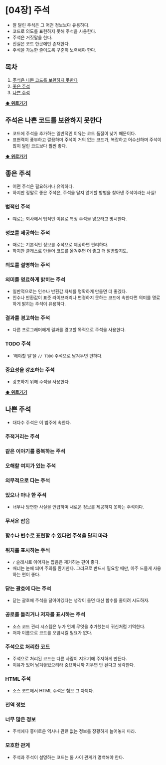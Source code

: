 # [04장] 주석

- 잘 달린 주석은 그 어떤 정보보다 유용하다.
- 코드로 의도를 표현하지 못해 주석을 사용한다.
- 주석은 거짓말을 한다.
- 진실은 코드 한곳에만 존재한다.
- 주석을 가능한 줄이도록 꾸준히 노력해야 한다.

## 목차

1. [주석은 나쁜 코드를 보완하지 못한다](#주석은-나쁜-코드를-보완하지-못한다)
2. [좋은 주석](#좋은-주석)
3. [나쁜 주석](#나쁜-주석)

**[⬆ 위로가기](#목차)**

## 주석은 나쁜 코드를 보완하지 못한다

- 코드에 주석을 추가하는 일반적인 이유는 코드 품질이 낮기 때문이다.
- 표현력이 풍부하고 깔끔하며 주석이 거의 없는 코드가, 복잡하고 어수선하며 주석이 많이 달린 코드보다 훨씬 좋다.

**[⬆ 위로가기](#목차)**

## 좋은 주석

- 어떤 주석은 필요하거나 유익하다.
- 하지만 정말로 좋은 주석은, 주석을 달지 않게할 방법을 찾아낸 주석이라는 사실!

### 법적인 주석

- 떄로는 회사에서 법적인 이유로 특정 주석을 넣으라고 명시한다.

### 정보를 제공하는 주석

- 때로는 기본적인 정보를 주석으로 제공하면 편리하다.
- 하지만 클래스로 만들어 코드를 옮겨주면 더 좋고 더 깔끔할지도.

### 의도를 설명하는 주석

### 의미를 명료하게 밝히는 주석

- 일반적으로는 인수나 반환값 자체를 명확하게 만들면 더 좋겠다.
- 인수나 반환값이 표준 라이브러리나 변경하지 못하는 코드에 속한다면 의미를 명료하게 밝히는 주석이 유용하다.

### 결과를 경고하는 주석

- 다른 프로그래머에게 결과를 경고할 목적으로 주석을 사용한다.

### TODO 주석

- '해야할 일'을 `// TODO` 주석으로 남겨두면 편하다.

### 중요성을 강조하는 주석

- 강조하기 위해 주석을 사용한다.

**[⬆ 위로가기](#목차)**

## 나쁜 주석

- 대다수 주석은 이 범주에 속한다.

### 주적거리는 주석

### 같은 이야기를 중복하는 주석

### 오해할 여지가 있는 주석

### 의무적으로 다는 주석

### 있으나 마나 한 주석

- 너무나 당연한 사실을 언급하며 새로운 정보를 제공하지 못하는 주석이다.

### 무서운 잡음

### 함수나 변수로 표현할 수 있다면 주석을 달지 마라

### 위치를 표시하는 주석

- `/` 슬래시로 이어지는 잡음은 제거하는 편이 좋다.
- 배너는 눈에 띄며 주의를 환기한다. 그러므로 반드시 필요할 때만, 아주 드믈게 사용하는 편이 좋다.

### 닫는 괄호에 다는 주석

- 닫는 괄호에 주석을 달아야겠다는 생각이 들면 대신 함수를 줄이려 시도하자.

### 공로를 돌리거나 저자를 표시하는 주석

- 소스 코드 관리 시스템은 누가 언제 무엇을 추가했는지 귀신처럼 기억한다.
- 저자 이름으로 코드를 오염시킬 필요가 없다.

### 주석으로 처리한 코드

- 주석으로 처리된 코드는 다른 사람이 지우기에 주저하게 만든다.
- 이유가 있어 남겨놓았으리라 중요하니까 지우면 안 된다고 생각한다.

### HTML 주석

- 소스 코드에서 HTML 주석은 혐오 그 자체다.

### 전역 정보

### 너무 많은 정보

- 주석에다 흥미로운 역사나 관련 없는 정보를 장황하게 늘어놓지 마라.

### 모호한 관계

- 주석과 주석이 설명하는 코드는 둘 사이 관계가 명백해야 한다.
